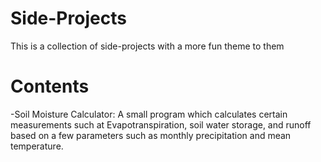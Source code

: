 # Side-Projects
This is a collection of side-projects with a more fun theme to them

# Contents

-Soil Moisture Calculator:
A small program which calculates certain measurements such at Evapotranspiration, soil water storage, and runoff based on a few parameters such as monthly precipitation and mean temperature. 

